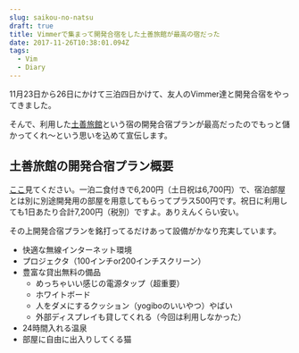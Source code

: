 ```yaml
---
slug: saikou-no-natsu
draft: true
title: Vimmerで集まって開発合宿をした土善旅館が最高の宿だった
date: 2017-11-26T10:38:01.094Z
tags:
  - Vim
  - Diary
---
```

11月23日から26日にかけて三泊四日かけて、友人のVimmer達と開発合宿をやってきました。

そんで、利用した[土善旅館](http://www.dozenryokan.com/)という宿の開発合宿プランが最高だったのでもっと儲かってくれ〜という思いを込めて宣伝します。

## 土善旅館の開発合宿プラン概要

[ここ](http://www.dozenryokan.com/#03kaihatsu)見てください。一泊二食付きで6,200円（土日祝は6,700円）で、宿泊部屋とは別に別途開発用の部屋を用意してもらってプラス500円です。祝日に利用しても1日あたり合計7,200円（税別）ですよ。ありえんくらい安い。

その上開発合宿プランを銘打ってるだけあって設備がかなり充実しています。

- 快適な無線インターネット環境
- プロジェクタ（100インチor200インチスクリーン）
- 豊富な貸出無料の備品
  - めっちゃいい感じの電源タップ（超重要）
  - ホワイトボード
  - 人をダメにするクッション（yogiboのいいやつ）やばい
  - 外部ディスプレイも貸してくれる（今回は利用しなかった）
- 24時間入れる温泉
- 部屋に自由に出入りしてくる猫




